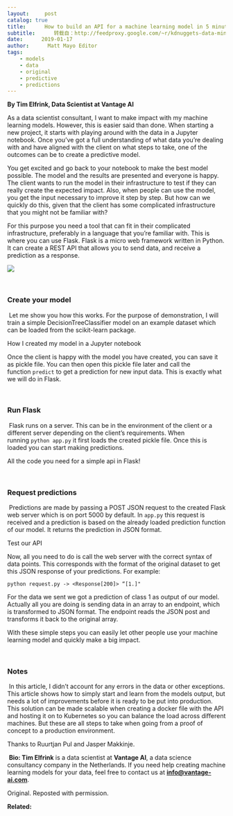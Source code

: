 ```yaml
---
layout:     post
catalog: true
title:      How to build an API for a machine learning model in 5 minutes using Flask
subtitle:      转载自：http://feedproxy.google.com/~r/kdnuggets-data-mining-analytics/~3/33444415jJE/build-api-machine-learning-model-using-flask.html
date:      2019-01-17
author:      Matt Mayo Editor
tags:
    - models
    - data
    - original
    - predictive
    - predictions
---
```


**By Tim Elfrink, Data Scientist at Vantage AI**

As a data scientist consultant, I want to make impact with my machine learning models. However, this is easier said than done. When starting a new project, it starts with playing around with the data in a Jupyter notebook. Once you’ve got a full understanding of what data you’re dealing with and have aligned with the client on what steps to take, one of the outcomes can be to create a predictive model.

You get excited and go back to your notebook to make the best model possible. The model and the results are presented and everyone is happy. The client wants to run the model in their infrastructure to test if they can really create the expected impact. Also, when people can use the model, you get the input necessary to improve it step by step. But how can we quickly do this, given that the client has some complicated infrastructure that you might not be familiar with?

For this purpose you need a tool that can fit in their complicated infrastructure, preferably in a language that you’re familiar with. This is where you can use Flask. Flask is a micro web framework written in Python. It can create a REST API that allows you to send data, and receive a prediction as a response.

![](https://cdn-images-1.medium.com/max/800/1*ntUCG2Phptx1_GF-eu6XAA.jpeg)


 

### **Create your model**

 Let me show you how this works. For the purpose of demonstration, I will train a simple DecisionTreeClassifier model on an example dataset which can be loaded from the scikit-learn package.

How I created my model in a Jupyter notebook

Once the client is happy with the model you have created, you can save it as pickle file. You can then open this pickle file later and call the function `predict` to get a prediction for new input data. This is exactly what we will do in Flask.

 

### **Run Flask**

 Flask runs on a server. This can be in the environment of the client or a different server depending on the client’s requirements. When running `python app.py` it first loads the created pickle file. Once this is loaded you can start making predictions.

All the code you need for a simple api in Flask!

 

### **Request predictions**

 Predictions are made by passing a POST JSON request to the created Flask web server which is on port 5000 by default. In `app.py` this request is received and a prediction is based on the already loaded prediction function of our model. It returns the prediction in JSON format.

Test our API

Now, all you need to do is call the web server with the correct syntax of data points. This corresponds with the format of the original dataset to get this JSON response of your predictions. For example:

`python request.py -> <Response[200]> “[1.]"`

For the data we sent we got a prediction of class 1 as output of our model. Actually all you are doing is sending data in an array to an endpoint, which is transformed to JSON format. The endpoint reads the JSON post and transforms it back to the original array.

With these simple steps you can easily let other people use your machine learning model and quickly make a big impact.

 

### **Notes**

 In this article, I didn’t account for any errors in the data or other exceptions. This article shows how to simply start and learn from the models output, but needs a lot of improvements before it is ready to be put into production. This solution can be made scalable when creating a docker file with the API and hosting it on to Kubernetes so you can balance the load across different machines. But these are all steps to take when going from a proof of concept to a production environment.

Thanks to Ruurtjan Pul and Jasper Makkinje.

 **Bio: Tim Elfrink** is a data scientist at **Vantage AI**, a data science consultancy company in the Netherlands. If you need help creating machine learning models for your data, feel free to contact us at **info@vantage-ai.com**.

Original. Reposted with permission.

**Related:**



 
